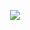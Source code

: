 <p align="center">
<img src="https://capsule-render.vercel.app/api?type=waving&color=timeGradient&height=300&§ion=header&text=Hello&fontSize=90&fontAlign=50&fontAlignY=30&desc=I'm wkrs14&descAlign=50&descSize=30&descAlignY=60&animation=twinkling" />
</p>
